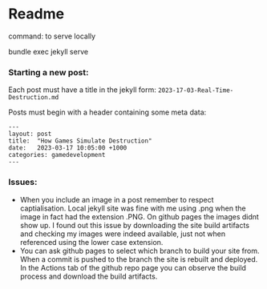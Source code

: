 # Readme

command: to serve locally

bundle exec jekyll serve

### Starting a new post:

Each post must have a title in the jekyll form: `2023-17-03-Real-Time-Destruction.md`

Posts must begin with a header containing some meta data:

```
---
layout: post
title:  "How Games Simulate Destruction"
date:   2023-03-17 10:05:00 +1000
categories: gamedevelopment
---
```


### Issues:

* When you include an image in a post remember to respect captialisation. Local jekyll site was fine with me using .png when the image in fact had the extension .PNG. On github pages the images didnt show up. I found out this issue by downloading the site build artifacts and checking my images were indeed available, just not when referenced using the lower case extension.
* You can ask github pages to select which branch to build your site from. When a commit is pushed to the branch the site is rebuilt and deployed. In the Actions tab of the github repo page you can observe the build process and download the build artifacts.
